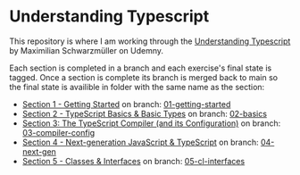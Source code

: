 # Understanding Typescript

This repository is where I am working through the [Understanding Typescript](https://www.udemy.com/course/understanding-typescript) by Maximilian Schwarzmüller on Udemny.

Each section is completed in a branch and each exercise's final state is tagged. Once a section is complete its branch is merged back to main so the final state is availible in folder with the same name as the section:
* [Section 1 - Getting Started](Section%201%20-%20Getting%20Started) on branch: [01-getting-started](https://github.com/jonsmorrow/UNDERSTANDING-TS/tree/01-getting-started)
* [Section 2 - TypeScript Basics & Basic Types](Section%202%20-%20TypeScript%20Basics%20%26%20Basic%20Types) on branch: [02-basics](https://github.com/jonsmorrow/UNDERSTANDING-TS/tree/02-basics)
* [Section 3: The TypeScript Compiler (and its Configuration)](Section%203%20-%20The%20TypeScript%20Compiler%20(and%20its%20Configuration)) on branch: [03-compiler-config](https://github.com/jonsmorrow/UNDERSTANDING-TS/tree/03-compiler-config)
* [Section 4 - Next-generation JavaScript & TypeScript](Section%204%20-%20Next-generation%20JavaScript%20%26%20TypeScript) on branch: [04-next-gen](https://github.com/jonsmorrow/UNDERSTANDING-TS/tree/04-next-gen)
* [Section 5 - Classes & Interfaces](Section%205%20-%20Classes%20%26%20Interfaces) on branch: [05-cl-interfaces](https://github.com/jonsmorrow/UNDERSTANDING-TS/tree/05-cl-interfaces)
